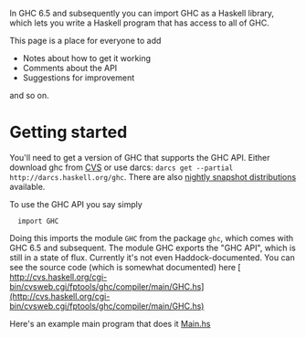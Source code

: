 
In GHC 6.5 and subsequently you can import GHC as a Haskell library, which lets you write a Haskell program that has access to all of GHC. 


This page is a place for everyone to add

- Notes about how to get it working
- Comments about the API
- Suggestions for improvement


and so on.

# Getting started


You'll need to get a version of GHC that supports the GHC API.  Either download ghc from [CVS](http://www.haskell.org/ghc/docs/latest/html/building/sec-cvs.html) or use darcs: `darcs get --partial http://darcs.haskell.org/ghc`.  There are also [nightly snapshot distributions](http://www.haskell.org/ghc/dist/current/dist) available.


To use the GHC API you say simply 

```wiki
  import GHC
```


Doing this imports the module `GHC` from the package `ghc`, which comes with GHC 6.5 and subsequent.  The module GHC exports the "GHC API", which is still in a state of flux.  Currently it's not even Haddock-documented.  You can see the source code (which is somewhat documented) here 
[ http://cvs.haskell.org/cgi-bin/cvsweb.cgi/fptools/ghc/compiler/main/GHC.hs](http://cvs.haskell.org/cgi-bin/cvsweb.cgi/fptools/ghc/compiler/main/GHC.hs)


Here's an example main program that does it [Main.hs](/trac/ghc/attachment/wiki/UsingGhcAsLibrary/Main.hs)[](/trac/ghc/raw-attachment/wiki/UsingGhcAsLibrary/Main.hs)